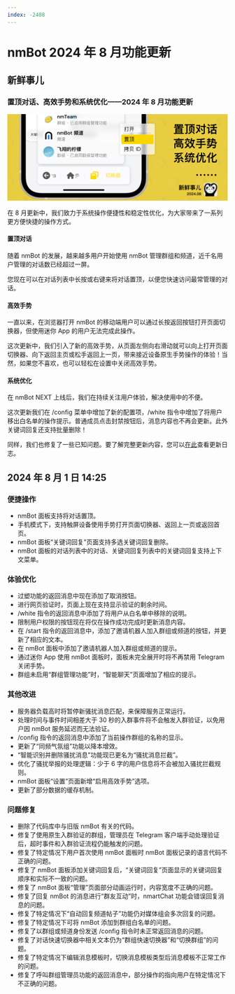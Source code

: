 ```yaml
---
index: -2408
---
```


# nmBot 2024 年 8 月功能更新

## 新鲜事儿
### 置顶对话、高效手势和系统优化——2024 年 8 月功能更新

![](../img/update-pictures/nmbot-2408.png)

在 8 月更新中，我们致力于系统操作便捷性和稳定性优化，为大家带来了一系列更方便快捷的操作方式。

#### 置顶对话

随着 nmBot 的发展，越来越多用户开始使用 nmBot 管理群组和频道，近千名用户管理的对话数已经超过一屏。

您现在可以在对话列表中长按或右键来将对话置顶，以便您快速访问最常管理的对话。

#### 高效手势

一直以来，在浏览器打开 nmBot 的移动端用户可以通过长按返回按钮打开页面切换器，但使用迷你 App 的用户无法完成此操作。

这次更新中，我们引入了新的高效手势，从页面左侧向右滑动就可以向上打开页面切换器、向下返回主页或松手返回上一页，带来接近设备原生手势操作的体验！当然，如果您不喜欢，也可以轻松在设置中关闭高效手势。

#### 系统优化

在 nmBot NEXT 上线后，我们在持续关注用户体验，解决使用中的不便。

这次更新我们在 /config 菜单中增加了新的配置项，/white 指令中增加了将用户移出白名单的操作提示。普通成员点击封禁按钮后，消息内容也不再会更新。此外关键词回复还支持批量删除！

同样，我们也修复了一些已知问题。要了解完整更新内容，您可以[在此](https://nmbotdoc.nmnm.fun/update-log/2024-08/)查看更新日志。

## 2024 年 8 月 1 日 14:25
### 便捷操作
- nmBot 面板支持将对话置顶。
- 手机模式下，支持触屏设备使用手势打开页面切换器、返回上一页或返回首页。
- nmBot 面板“关键词回复”页面支持多选关键词回复删除。
- nmBot 面板的对话列表中的对话、关键词回复列表中的关键词回复支持上下文菜单。

### 体验优化
- 过塑功能的返回消息中现在添加了取消按钮。
- 进行网页验证时，页面上现在支持显示验证的剩余时间。
- /white 指令的返回消息中添加了将用户从白名单中移除的说明。
- 限制用户权限的按钮现在将仅在操作成功完成时更新消息内容。
- 在 /start 指令的返回消息中，添加了邀请机器人加入群组或频道的按钮，并更新了相应的文本。
- 在 nmBot 面板中添加了邀请机器人加入群组或频道的提示。
- 通过迷你 App 使用 nmBot 面板时，面板未完全展开时将不再禁用 Telegram 关闭手势。
- 群组未启用“群组管理功能”时，“智能聊天”页面增加了相应的提示。

### 其他改进
- 服务器负载高时将暂停新骚扰消息匹配，来保障服务正常运行。
- 处理时间与事件时间相差大于 30 秒的入群事件将不会触发入群验证，以免用户因 nmBot 服务延迟而无法验证。
- /config 指令的返回消息中添加了当前操作群组的名称的显示。
- 更新了“同频气氛组”功能以降本增效。
- “智能识别并删除骚扰消息”功能现已更名为“骚扰消息拦截”。
- 优化了骚扰举报的处理逻辑：少于 6 字的用户信息将不会被加入骚扰拦截规则。
- nmBot 面板“设置”页面新增“启用高效手势”选项。
- 更新了部分数据的缓存机制。

### 问题修复
- 删除了代码库中与旧版 nmBot 有关的代码。
- 修复了使用原生入群验证的群组，管理员在 Telegram 客户端手动处理验证后，超时事件和入群验证流程仍能触发的问题。
- 修复了特定情况下用户首次使用 nmBot 面板时 nmBot 面板记录的语言代码不正确的问题。
- 修复了 nmBot 面板添加关键词回复后，“关键词回复”页面显示的关键词回复顺序和实际不一致的问题。
- 修复了 nmBot 面板“管理”页面部分动画运行时，内容宽度不正确的问题。
- 修复了回复 nmBot 的消息进行“群友互动”时，nmartChat 功能会错误回复消息的问题。
- 修复了特定情况下“自动回复频道帖子”功能仍对媒体组会多次回复的问题。
- 修复了特定情况下可将 nmBot 添加到群组白名单的问题。
- 修复了以群组或频道身份发送 /config 指令时未正常返回消息的问题。
- 修复了对话快速切换器中相关文本仍为“群组快速切换器”和“切换群组”的问题。
- 修复了特定情况下编辑消息模板时，切换消息模板类型后消息模板不正常工作的问题。
- 修复了呼叫群组管理员功能的返回消息中，部分操作的指向用户在特定情况下不正确的问题。
